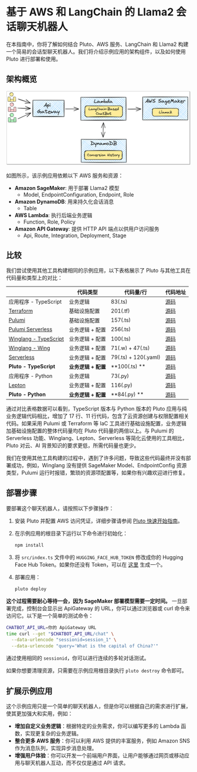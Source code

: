 # 基于 AWS 和 LangChain 的 Llama2 会话聊天机器人

在本指南中，你将了解如何结合 Pluto、AWS 服务、LangChain 和 Llama2 构建一个简易的会话型聊天机器人。我们将介绍示例应用的架构组件，以及如何使用 Pluto 进行部署和使用。

## 架构概览

![聊天机器人架构图](../../assets/langchain-llama2-chatbot-sagemaker-arch.png)

如图所示，该示例应用依赖以下 AWS 服务和资源：

- **Amazon SageMaker**: 用于部署 Llama2 模型
  - Model, EndpointConfiguration, Endpoint, Role
- **Amazon DynamoDB**: 用来持久化会话消息
  - Table
- **AWS Lambda**: 执行后端业务逻辑
  - Function, Role, Policy
- **Amazon API Gateway**: 提供 HTTP API 端点以供用户访问服务
  - Api, Route, Integration, Deployment, Stage

## 比较

我们尝试使用其他工具构建相同的示例应用，以下表格展示了 Pluto 与其他工具在代码量和类型上的对比：

|                                                           | 代码类型            | 代码量/行            | 代码地址                                             |
| --------------------------------------------------------- | ------------------- | -------------------- | ---------------------------------------------------- |
| 应用程序 - TypeScript                                     | 业务逻辑            | 83(.ts)              | [源码](./comparison/application)                     |
| [Terraform](https://www.terraform.io/)                    | 基础设施配置        | 201(.tf)             | [源码](./comparison/terraform)                       |
| [Pulumi](https://www.pulumi.com/)                         | 基础设施配置        | 157(.ts)             | [源码](./comparison/pulumi)                          |
| [Pulumi Serverless](https://www.pulumi.com/serverless/)   | 业务逻辑 + 配置     | 256(.ts)             | [源码](./comparison/pulumi-app)                      |
| [Winglang - TypeScript](https://github.com/winglang/wing) | 业务逻辑 + 配置     | 100(.ts)             | [源码](./comparison/wing-ts)                         |
| [Winglang - Wing](https://github.com/winglang/wing)       | 业务逻辑 + 配置     | 71(.w) + 47(.ts)     | [源码](./comparison/wing-wing)                       |
| [Serverless](https://github.com/serverless/serverless)    | 业务逻辑 + 配置     | 79(.ts) + 120(.yaml) | [源码](./comparison/serverless)                      |
| **Pluto - TypeScript**                                    | **业务逻辑 + 配置** | **100(.ts) **        | [源码](./src)                                        |
| 应用程序 - Python                                         | 业务逻辑            | 73(.py)              | [源码](./comparison/application-python)              |
| [Lepton](https://www.lepton.ai/)                          | 业务逻辑 + 配置     | 116(.py)             | [源码](./comparison/lepton)                          |
| **Pluto - Python**                                        | **业务逻辑 + 配置** | **84(.py) **         | [源码](../langchain-llama2-chatbot-sagemaker-python) |

通过对比表格数据可以看到，TypeScript 版本与 Python 版本的 Pluto 应用与纯业务逻辑代码相比，增加了 17 行、11 行代码，包含了云资源创建与权限配置相关代码。如果采用 Pulumi 或 Terraform 等 IaC 工具进行基础设施配置，业务逻辑加基础设施配置的整体代码量均在 Pluto 代码量的两倍以上。与 Pulumi 的 Serverless 功能、Winglang、Lepton、Serverless 等简化云使用的工具相比，Pluto 对云、AI 背景知识的要求更低，所需代码量也更少。

我们在使用其他工具构建的过程中，遇到了许多问题，导致这些代码最终并没有部署成功，例如，Winglang 没有提供 SageMaker Model、EndpointConfig 资源类型，Pulumi 运行时报错，繁琐的资源项配置等，如果你有兴趣欢迎进行修复。

## 部署步骤

要部署这个聊天机器人，请按照以下步骤操作：

1. 安装 Pluto 并配置 AWS 访问凭证，详细步骤请参阅 [Pluto 快速开始指南](https://github.com/pluto-lang/pluto#-quick-start)。

2. 在示例应用的根目录下运行以下命令进行初始化：

   ```bash
   npm install
   ```

3. 将 `src/index.ts` 文件中的 `HUGGING_FACE_HUB_TOKEN` 修改成你的 Hugging Face Hub Token。如果你还没有 Token，可以在 [这里](https://huggingface.co/settings/tokens) 生成一个。

4. 部署应用：

   ```bash
   pluto deploy
   ```

**这个过程需要耐心等待一会，因为 SageMaker 部署模型需要一定时间。** 一旦部署完成，控制台会显示出 ApiGateway 的 URL，你可以通过浏览器或 curl 命令来访问它。以下是一个简单的测试命令：

```bash
CHATBOT_API_URL=你的 ApiGateway URL
time curl --get "$CHATBOT_API_URL/chat" \
  --data-urlencode "sessionid=session_1" \
  --data-urlencode "query='What is the capital of China?'"
```

通过使用相同的 `sessionid`，你可以进行连续的多轮对话测试。

如果你想要清理资源，只需要在示例应用根目录执行 `pluto destroy` 命令即可。

## 扩展示例应用

这个示例应用只是一个简单的聊天机器人，但是你可以根据自己的需求进行扩展，使其更加强大和实用，例如：

- **增加自定义业务逻辑**：根据特定的业务需求，你可以编写更多的 Lambda 函数，实现更复杂的业务逻辑。
- **整合更多 AWS 服务**：你可以利用 AWS 提供的丰富服务，例如 Amazon SNS 作为消息队列，实现异步消息处理。
- **增强用户体验**：你可以开发一个前端用户界面，让用户能够通过网页或移动应用与聊天机器人互动，而不仅仅是通过 API 请求。
